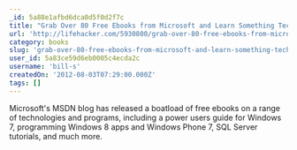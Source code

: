 ```yaml
---
_id: 5a88e1afbd6dca0d5f0d2f7c
title: "Grab Over 80 Free Ebooks from Microsoft and Learn Something Tech-y"
url: 'http://lifehacker.com/5930800/grab-over-80-free-ebooks-from-microsoft'
category: books
slug: 'grab-over-80-free-ebooks-from-microsoft-and-learn-something-tech-y'
user_id: 5a83ce59d6eb0005c4ecda2c
username: 'bill-s'
createdOn: '2012-08-03T07:29:00.000Z'
tags: []
---
```


Microsoft's MSDN blog has released a boatload of free ebooks on a range of technologies and programs, including a power users guide for Windows 7, programming Windows 8 apps and Windows Phone 7, SQL Server tutorials, and much more.
